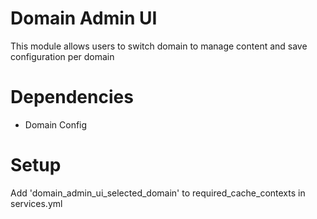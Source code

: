 Domain Admin UI
================

This module allows users to switch domain to manage content and save configuration per domain

Dependencies
============

- Domain Config

Setup
=====

Add 'domain_admin_ui_selected_domain' to required_cache_contexts in services.yml
